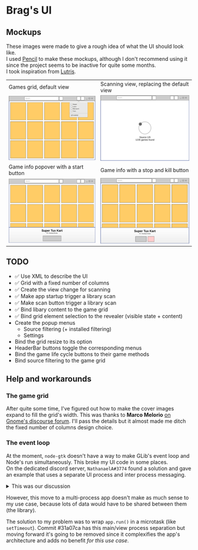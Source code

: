 # Brag's UI
## Mockups
These images were made to give a rough idea of what the UI should look like.  
I used [Pencil](https://pencil.evolus.vn/) to make these mockups, although I don't recommend using it since the project seems to be inactive for quite some months.  
I took inspiration from [Lutris](https://github.com/lutris/lutris).  

|   |   |
| - | - |
| Games grid, default view | Scanning view, replacing the default view |
| <img src="mockup1.png"> | <img src="mockup2.png"> |
| Game info popover with a start button | Game info with a stop and kill button |
| <img src="mockup3.png"> | <img src="mockup4.png"> |

## TODO
* ✅ Use XML to describe the UI
* ✅ Grid with a fixed number of columns
* ✅ Create the view change for scanning
* ✅ Make app startup trigger a library scan
* ✅ Make scan button trigger a library scan
* ✅ Bind libary content to the game grid
* ✅ Bind grid element selection to the revealer (visible state + content)
* Create the popup menus
	* Source filtering (+ installed filtering)
	* Settings
* Bind the grid resize to its option
* HeaderBar buttons toggle the corresponding menus
* Bind the game life cycle buttons to their game methods
* Bind source filtering to the game grid

## Help and workarounds

### The game grid 
After quite some time, I've figured out how to make the cover images expand to 
fill the grid's width. This was thanks to **Marco Melorio** 
[on Gnome's discourse forum](https://discourse.gnome.org/t/how-to-make-an-image-fill-the-width-of-a-box-and-keep-aspect-ratio/7980/6?u=geoffreycoulaud).
I'll pass the details but it almost made me ditch the fixed number of columns 
design choice.


### The event loop
At the moment, `node-gtk` doesn't have a way to make GLib's event loop and 
Node's run simultaneously. This broke my UI code in some places.  
On the dedicated discord server, `NathanaelA#3774` found a solution and gave an 
example that uses a separate UI process and inter process messaging.

<details>
<summary>This was our discussion</summary>

NathanaelA:
<blockquote>
`Promises` appear to work fine for me in the GTK3 code as my Webkit browser 
code uses promises and async code and everything works, not sure on GTK4.   
However, one easy way around this issue is to use node-gtk only for the UI.
I had to pivot to this design because I actually needed both a GTK 3 and GTK 4
window open at the same time and that is impossible to do in a single process
(even Python and GJS will error out ).    
Unfortunately I need to access a WebKit occasionally and on my version of
Linux it forces GTK3 to be loaded when it is loaded).   
GTK 4 I used for everything else as it has a much nicer api.   
So my app I now have it built like this:
Node (Primary Process and virtually all logic, NO visual UI from this one, it 
is unaware of GTK)  
 -> (optional) Forked Node (GTK 4) primary app window  
 -> (optional) Forked Node (GTK 3) WebKit window 

It does use a few more megs of memory when I start any of the GTK forks, but 
the primary node instance has no issues with the setTimeout or Promises or 
anything dealing with the message loops as GTK is not running in it.  
And the forked nodes can be open as many times as needed and can be fairly 
dumb as they can directly just send any and all events back to the primary 
node process.

In addition you get real multitasking in some areas as the primary node 
process isn't held up by anything either of the GTK processes are doing. 😉
</blockquote>

Me:
<blockquote>
This is promising (pun intended), I will have to check this more in detail and 
maybe look at some code if you don't mind sharing ?  
I'll gladly pass the "rewrite your app to use another runtime" thing
</blockquote>

NathanaelA:
<blockquote>
I haven't released anything of what I'm doing yet.   
Here is the base part that should help you get started:

<pre><code>"use strict";

let child_app = null;
let child_browser = null;

import { fork } from "node:child_process"

console.log("Application Starting");
start_mainView()
start_webView();

function start_webView() {
    child_browser = fork("webview.mjs", [], {
        cwd: "./webview/"        
    });
    child_browser.on("message", (m) => {
        console.log("Child sent message", m);
        handleWebViewMessage(m);
    })
    child_browser.on("close", () => {
        console.log("Child  Quit");
        child_browser = null;
    })    
}

function start_mainView() {
    child_app = fork("mainview.mjs", [], {
        cwd: "./application/",
    });
    child_app.on("message", (m) => {
        console.log("Child sent message", m);
        handle_mainViewMessage(m);
    });
    child_app.on("close", () => {
        console.log("Child Quit"); 
        child_app = null;       
    });
}
</code></pre>

And basically a child is like this (this is the start of my webview app):

<pre><code>"use strict";

import {Application, GTKConfig} from "node-gtk-ui";
const WebKit = GTKConfig.Webkit; // Force loading of WebKit which will force GTK3 (or GTK4 later versions)

// Are we a child?
if (process.channel) {
    process.on("message", (m) => {
        switch (m.type) {
            case 'quit': process.exit(0); break;
            case 'status': process.send({status: 1}); break;
            case '...': // Other messages we want to handle
        }
    });
}
const app = new Application( {width: 800, height: 800, title: "Login"});

let stackLayout = app.document.createElement("div");
app.document.appendChild(stackLayout);
let webview = app.document.createElement("webview");
stackLayout.appendChild(webview);
webview.src = "https://nativescript.tools/";
</code></pre>

</blockquote>
</details>


However, this move to a multi-process app doesn't make as much sense to my use
case, because lots of data would have to be shared between them (the library).  

The solution to my problem was to wrap `app.run()` in a microtask (like 
`setTimeout`).
Commit #31a07ca has this main/view process separation but moving 
forward it's going to be removed since it complexifies the app's architecture
and adds no benefit *for this use case*.